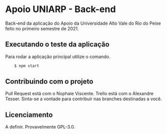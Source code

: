 # Apoio UNIARP - Back-end

Back-end da aplicação do Apoio da Universidade Alto Vale do Rio do Peixe feito no primeiro semestre de 2021. 

## Executando o teste da aplicação
Para rodar a aplicação principal utilize o comando.

```bash
    $ npm start
 ```
## Contribuindo com o projeto
Pull Request está com o Nophaie Viscente.
Trello está com o Alexandre Tesser.
Sinta-se a vontade para contribuir nas branches destinadas a você.

## Licenciamento
A definir. Provavelmente GPL-3.0.


 